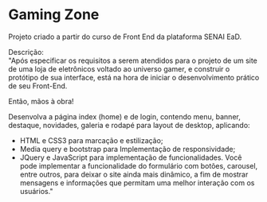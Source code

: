 # Gaming Zone
Projeto criado a partir do curso de Front End da plataforma SENAI EaD.

Descrição:
<br>"Após especificar os requisitos a serem atendidos para o projeto de um site de uma loja de eletrônicos voltado ao universo gamer, e construir o protótipo de sua interface, está na hora de iniciar o desenvolvimento prático de seu Front-End.

Então, mãos à obra!

Desenvolva a página index (home) e de login, contendo menu, banner, destaque, novidades, galeria e rodapé para layout de desktop, aplicando:  

- HTML e CSS3 para marcação e estilização;
- Media query e bootstrap para Implementação de responsividade;
- JQuery e JavaScript para implementação de funcionalidades. Você pode implementar a funcionalidade do formulário com botões, carousel, entre outros, para deixar o site ainda mais dinâmico, a fim de mostrar mensagens e informações que permitam uma melhor interação com os usuários."
